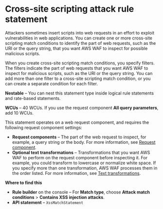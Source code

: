 # Cross\-site scripting attack rule statement<a name="waf-rule-statement-type-xss-match"></a>

Attackers sometimes insert scripts into web requests in an effort to exploit vulnerabilities in web applications\. You can create one or more cross\-site scripting match conditions to identify the part of web requests, such as the URI or the query string, that you want AWS WAF to inspect for possible malicious scripts\. 

When you create cross\-site scripting match conditions, you specify filters\. The filters indicate the part of web requests that you want AWS WAF to inspect for malicious scripts, such as the URI or the query string\. You can add more than one filter to a cross\-site scripting match condition, or you can create a separate condition for each filter\. 

**Nestable** – You can nest this statement type inside logical rule statements and rate\-based statements\. 

**WCUs** – 40 WCUs\. If you use the request component **All query parameters**, add 10 WCUs\. 

This statement operates on a web request component, and requires the following request component settings: 
+ **Request components** – The part of the web request to inspect, for example, a query string or the body\. For more information, see [Request component](waf-rule-statement-fields.md#waf-rule-statement-request-component)\.
+ **Optional text transformations** – Transformations that you want AWS WAF to perform on the request component before inspecting it\. For example, you could transform to lowercase or normalize white space\. If you specify more than one transformation, AWS WAF processes them in the order listed\. For more information, see [Text transformations](waf-rule-statement-fields.md#waf-rule-statement-transformation)\.

**Where to find this**
+ **Rule builder** on the console – For **Match type**, choose **Attack match conditions** > **Contains XSS injection attacks**\.
+ **API statement** – `XssMatchStatement`